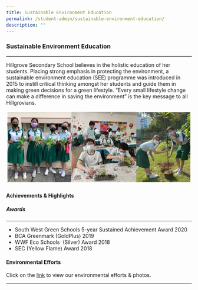 ```yaml
---
title: Sustainable Environment Education
permalink: /student-admin/sustainable-environment-education/
description: ""
---
```

### **Sustainable Environment Education**
-----------------------------------------------------------------------
Hillgrove Secondary School believes in the holistic education of her students. Placing strong emphasis in protecting the environment, a sustainable environment education (SEE) programme was introduced in 2015 to instill critical thinking amongst her students and guide them in making green decisions for a green lifestyle. “Every small lifestyle change can make a difference in saving the environment” is the key message to all Hillgrovians.

![](/images/sustainable%20environment.jpg)

#### **Achievements & Highlights**
##### **Awards**
-----------------------------------------------------------------------
*   South West Green Schools 5-year Sustained Achievement Award 2020
*   BCA Greenmark (GoldPlus) 2019  
*   WWF Eco Schools  (Silver) Award 2018     
*   SEC (Yellow Flame) Award 2018

#### **Environmental Efforts**
Click on the [link](https://drive.google.com/file/d/1d1zv06RMsAAiN24oqixidAvZgr-MfOxg/view?usp=sharing) to view our environmental efforts & photos.

-----------------------------------------------------------------------